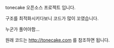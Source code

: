 tonecake 오픈소스 프로젝트 입니다.

구조를 최적화시키다보니 코드가 많이 꼬였습니다.

누군가 풀어야함...

원래 코드는 http://tonecake.com 를 참조하면 됩니다.